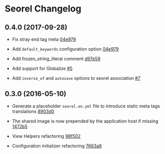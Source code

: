 # Seorel Changelog

## 0.4.0 (2017-09-28)

* Fix stray end tag meta [04e979](https://github.com/dalpo/seorel/commit/f2057e782897daf7ab2b132374deec146b8e4631)

* Add `default_keywords` configuration option [04e979](https://github.com/dalpo/seorel/commit/04e97904b7a099b665ed32d3ea1361c0239c173d)

* Add frozen_string_literal comment [d97e59](https://github.com/dalpo/seorel/commit/d97e59629a260e8188ed4d13fa530d52cfc9f128)

* Add support for Globalize [#5](https://github.com/dalpo/seorel/pull/5)

* Add `inverse_of` and `autosave` options to seorel association [#7](https://github.com/dalpo/seorel/pull/7)

## 0.3.0 (2016-05-10)

* Generate a placeholder `seorel.en.yml` file to introduce static meta tags translations [8903d0](https://github.com/dalpo/seorel/commit/8903d0ea29b2d978cc5a7111b1a7469259dd16cb)

* The shared image is now prepended by the application host if missing [1472b5](https://github.com/dalpo/seorel/commit/1472b5af8d39559acb009c57026726ebc74222e7)

* View Helpers refactoring [98f502](https://github.com/dalpo/seorel/commit/98f502f0c42f1dd00d9b97150ed0a8b05c5d75ec)

* Configuration initializer refactoring [7663a8](https://github.com/dalpo/seorel/commit/7663a87d9a0a8aeac94c05adc9fcd11c6fde0055)
